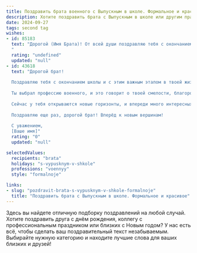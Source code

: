 ```yaml
---
title: Поздравить брата военного с Выпускным в школе. Формальное и красивое
description: Хотите поздравить брата с Выпускным в школе или другим праздником? Наш ИИ создаст незабываемое поздравление, а вы обязательно выделитесь среди других.  
date: 2024-09-27
tags: second tag
wishes:
- id: 85183
  text: "Дорогой (Имя Брата)! От всей души поздравляю тебя с окончанием школы и вступлением в ряды Вооружённых Сил!  Пусть твой путь будет достойным, а служба – честной и славной. Желаю тебе успехов в освоении военной профессии, мужества, силы духа и верных товарищей.  Горжусь тобой!
  "
  rating: "undefined"
  updated: "null"
- id: 43618
  text: "Дорогой брат!
  
  Поздравляю тебя с окончанием школы и с этим важным этапом в твоей жизни! Выпускной — это не только момент гордости за достигнутые успехи, но и начало нового, порой непростого, но захватывающего пути.
  
  Ты выбрал профессию военного, и это говорит о твоей смелости, благородстве и готовности служить своей стране. Уверен, что с твоими качествами ты сможешь успешно преодолеть все испытания и добиться больших высот.
  
  Сейчас у тебя открываются новые горизонты, и впереди много интересных возможностей. Желаю тебе уверенности в своих силах, стремления к самосовершенствованию и верных друзей на этом пути. Пусть каждый день приносит новые успехи и радости.
  
  Поздравляю еще раз, дорогой брат! Вперёд к новым вершинам!
  
  С уважением,
  [Ваше имя]"
  rating: "0"
  updated: "null"

selectedValues:
  recipients: "brata"
  holidays: "s-vypusknym-v-shkole"
  professions: "voennyy"
  style: "formalnoje"

links:
- slug: "pozdravit-brata-s-vypusknym-v-shkole-formalnoje"
  title: "Поздравить брата с Выпускным в школе. Формальное и красивое"
---
```


Здесь вы найдете отличную подборку поздравлений на любой случай. 
Хотите поздравить друга с днём рождения, коллегу с профессиональным праздником или близких с Новым годом? У нас есть всё, чтобы сделать ваш поздравительный текст незабываемым. Выбирайте нужную категорию и находите лучшие слова для ваших близких и друзей!
